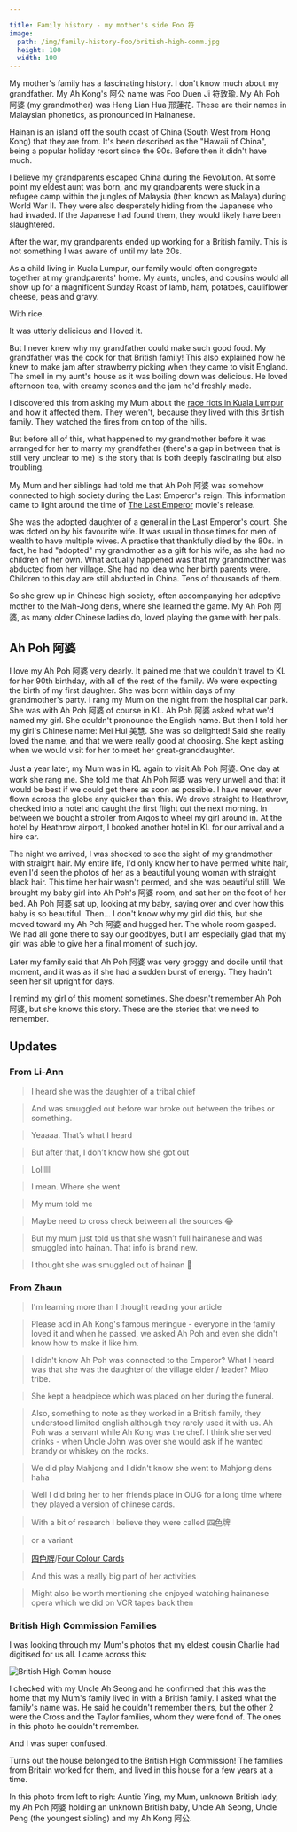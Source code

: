 ```yaml
---

title: Family history - my mother's side Foo 符
image:
  path: /img/family-history-foo/british-high-comm.jpg
  height: 100
  width: 100
---
```


My mother's family has a fascinating history. I don't know much about my grandfather. My Ah Kong's 阿公 name was Foo Duen Ji 符敦瑜. My Ah Poh 阿婆 (my grandmother) was Heng Lian Hua 邢蓮花. These are their names in Malaysian phonetics, as pronounced in Hainanese.

Hainan is an island off the south coast of China (South West from Hong Kong) that they are from. It's been described as the "Hawaii of China", being a popular holiday resort since the 90s. Before then it didn't have much.

I believe my grandparents escaped China during the Revolution. At some point my eldest aunt was born, and my grandparents were stuck in a refugee camp within the jungles of Malaysia (then known as Malaya) during World War II. They were also desperately hiding from the Japanese who had invaded. If the Japanese had found them, they would likely have been slaughtered.

After the war, my grandparents ended up working for a British family. This is not something I was aware of until my late 20s.

As a child living in Kuala Lumpur, our family would often congregate together at my grandparents' home. My aunts, uncles, and cousins would all show up for a magnificent Sunday Roast of lamb, ham, potatoes, cauliflower cheese, peas and gravy.

With rice.

It was utterly delicious and I loved it.

But I never knew why my grandfather could make such good food. My grandfather was the cook for that British family! This also explained how he knew to make jam after strawberry picking when they came to visit England. The smell in my aunt's house as it was boiling down was delicious. He loved afternoon tea, with creamy scones and the jam he'd freshly made.

I discovered this from asking my Mum about the [race riots in Kuala Lumpur](https://en.wikipedia.org/wiki/13_May_incident) and how it affected them. They weren't, because they lived with this British family. They watched the fires from on top of the hills.

But before all of this, what happened to my grandmother before it was arranged for her to marry my grandfather (there's a gap in between that is still very unclear to me) is the story that is both deeply fascinating but also troubling.

My Mum and her siblings had told me that Ah Poh 阿婆 was somehow connected to high society during the Last Emperor's reign. This information came to light around the time of [The Last Emperor](https://en.wikipedia.org/wiki/The_Last_Emperor) movie's release.

She was the adopted daughter of a general in the Last Emperor's court. She was doted on by his favourite wife. It was usual in those times for men of wealth to have multiple wives. A practise that thankfully died by the 80s. In fact, he had "adopted" my grandmother as a gift for his wife, as she had no children of her own. What actually happened was that my grandmother was abducted from her village. She had no idea who her birth parents were. Children to this day are still abducted in China. Tens of thousands of them.

So she grew up in Chinese high society, often accompanying her adoptive mother to the Mah-Jong dens, where she learned the game. My Ah Poh 阿婆, as many older Chinese ladies do, loved playing the game with her pals.

## Ah Poh 阿婆

I love my Ah Poh 阿婆 very dearly. It pained me that we couldn't travel to KL for her 90th birthday, with all of the rest of the family. We were expecting the birth of my first daughter. She was born within days of my grandmother's party. I rang my Mum on the night from the hospital car park. She was with Ah Poh 阿婆 of course in KL. Ah Poh 阿婆 asked what we'd named my girl. She couldn't pronounce the English name. But then I told her my girl's Chinese name: Mei Hui 美慧. She was so delighted! Said she really loved the name, and that we were really good at choosing. She kept asking when we would visit for her to meet her great-granddaughter.

Just a year later, my Mum was in KL again to visit Ah Poh 阿婆. One day at work she rang me. She told me that Ah Poh 阿婆 was very unwell and that it would be best if we could get there as soon as possible. I have never, ever flown across the globe any quicker than this. We drove straight to Heathrow, checked into a hotel and caught the first flight out the next morning. In between we bought a stroller from Argos to wheel my girl around in. At the hotel by Heathrow airport, I booked another hotel in KL for our arrival and a hire car.

The night we arrived, I was shocked to see the sight of my grandmother with straight hair. My entire life, I'd only know her to have permed white hair, even I'd seen the photos of her as a beautiful young woman with straight black hair. This time her hair wasn't permed, and she was beautiful still. We brought my baby girl into Ah Poh's 阿婆 room, and sat her on the foot of her bed. Ah Poh 阿婆 sat up, looking at my baby, saying over and over how this baby is so beautiful. Then... I don't know why my girl did this, but she moved toward my Ah Poh 阿婆 and hugged her. The whole room gasped. We had all gone there to say our goodbyes, but I am especially glad that my girl was able to give her a final moment of such joy.

Later my family said that Ah Poh 阿婆 was very groggy and docile until that moment, and it was as if she had a sudden burst of energy. They hadn't seen her sit upright for days.

I remind my girl of this moment sometimes. She doesn't remember Ah Poh 阿婆, but she knows this story. These are the stories that we need to remember.

## Updates

### From Li-Ann

> I heard she was the daughter of a tribal chief

> And was smuggled out before war broke out between the tribes or something.

> Yeaaaa. That’s what I heard

> But after that, I don’t know how she got out

> Lollllll

> I mean. Where she went

> My mum told me

> Maybe need to cross check between all the sources 😂

> But my mum just told us that she wasn’t full hainanese and was smuggled into hainan. That info is brand new.

> I thought she was smuggled out of hainan 🙉

### From Zhaun

> I'm learning more than I thought reading your article

> Please add in Ah Kong's famous meringue - everyone in the family loved it and when he passed, we asked Ah Poh and even she didn't know how to make it like him.

> I didn't know Ah Poh was connected to the Emperor? What I heard was that she was the daughter of the village elder / leader? Miao tribe.

> She kept a headpiece which was placed on her during the funeral.

> Also, something to note as they worked in a British family, they understood limited english although they rarely used it with us. Ah Poh was a servant while Ah Kong was the chef. I think she served drinks - when Uncle John was over she would ask if he wanted brandy or whiskey on the rocks.

> We did play Mahjong and I didn't know she went to Mahjong dens haha

> Well I did bring her to her friends place in OUG for a long time where they played a version of chinese cards.

> With a bit of research I believe they were called 四色牌

> or a variant

> [四色牌](https://zh.wikipedia.org/wiki/%E5%9B%9B%E8%89%B2%E7%89%8C)/[Four Colour Cards](https://en.wikipedia.org/wiki/Four_Color_Cards)

> And this was a really big part of her activities

> Might also be worth mentioning she enjoyed watching hainanese opera which we did on VCR tapes back then

### British High Commission Families

I was looking through my Mum's photos that my eldest cousin Charlie had digitised for us all. I came across this:

![British High Comm house](family-history-foo/british-high-comm.jpg)

I checked with my Uncle Ah Seong and he confirmed that this was the home that my Mum's family lived in with a British family. I asked what the family's name was. He said he couldn't remember theirs, but the other 2 were the Cross and the Taylor families, whom they were fond of. The ones in this photo he couldn't remember.

And I was super confused.

Turns out the house belonged to the British High Commission! The families from Britain worked for them, and lived in this house for a few years at a time.

In this photo from left to righ: Auntie Ying, my Mum, unknown British lady, my Ah Poh 阿婆 holding an unknown British baby, Uncle Ah Seong, Uncle Peng (the youngest sibling) and my Ah Kong 阿公.
